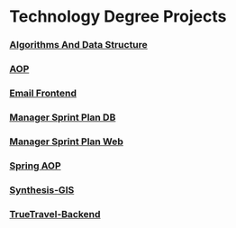 # Technology Degree Projects

### [Algorithms And Data Structure](https://github.com/oliveiraadee/AlgorithmsAndDataStructure)
### [AOP](https://github.com/oliveiraadee/AOP)
### [Email Frontend](https://github.com/oliveiraadee/email-frontend)
### [Manager Sprint Plan DB](https://github.com/oliveiraadee/ManagerSprintPlanDB)
### [Manager Sprint Plan Web](https://github.com/oliveiraadee/ManagerSprintPlanWeb)
### [Spring AOP](https://github.com/oliveiraadee/SpringAOP)
### [Synthesis-GIS](https://github.com/oliveiraadee/Synthesis-GIS)
### [TrueTravel-Backend](https://github.com/oliveiraadee/TrueTravel-Backend)
